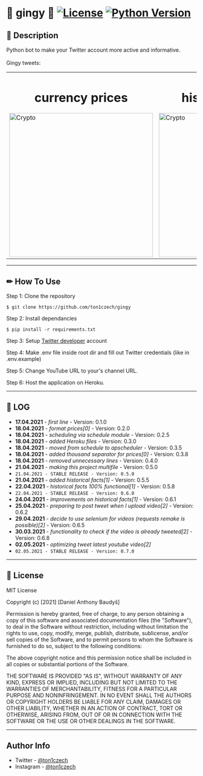 # 🎂 gingy 🎂 [<img alt="License" src="https://img.shields.io/badge/license-MIT-blue.svg">](https://mit-license.org/) [<img alt="Python Version" src="https://img.shields.io/pypi/pyversions/pytube">](https://www.python.org/)

## 💭 **Description**

Python bot to make your Twitter account more active and informative. <br />
<br />
Gingy tweets:

<table><tr>
    <td><h1 style="text-align: center;">currency prices</h1><img alt="Crypto" src="https://i.imgur.com/9Sto0z6.png" width="380px"></td>
    <td><h1 style="text-align: center;">historical events</h1><img alt="Crypto" src="https://i.imgur.com/u5vkDE2.png" width="380px"></td>
    <td><h1 style="text-align: center;">new youtube video</h1><img alt="Crypto" src="https://i.imgur.com/u5vkDE2.png" width="380px"></td>
</tr></table>

---

## ✏ **How To Use**

Step 1: Clone the repository

```
$ git clone https://github.com/ton1czech/gingy
```

Step 2: Install dependancies

```
$ pip install -r requirements.txt
```

Step 3: Setup [Twitter developer](https://developer.twitter.com/en) account

Step 4: Make .env file inside root dir and fill out Twitter credentials (like in .env.example)

Step 5: Change YouTube URL to your's channel URL.

Step 6: Host the application on Heroku.

---

## 📜 **LOG**

- **17.04.2021** - _first line_ - Version: 0.1.0
- **18.04.2021** - _format prices[0]_ - Version: 0.2.0
- **18.04.2021** - _scheduling via schedule module_ - Version: 0.2.5
- **18.04.2021** - _added Heroku files_ - Version: 0.3.0
- **18.04.2021** - _moved from schedule to apscheduler_ - Version: 0.3.5
- **18.04.2021** - _added thousand separator for prices[0]_ - Version: 0.3.8
- **18.04.2021** - _removed unnecessary lines_ - Version: 0.4.0
- **21.04.2021** - _making this project multifile_ - Version: 0.5.0
- `21.04.2021 - STABLE RELEASE - Version: 0.5.0`
- **21.04.2021** - _added historical facts[1]_ - Version: 0.5.5
- **22.04.2021** - _historical facts 100% functional[1]_ - Version: 0.5.8
- `22.04.2021 - STABLE RELEASE - Version: 0.6.0`
- **24.04.2021** - _improvements on historical facts[1]_ - Version: 0.6.1
- **25.04.2021** - _preparing to post tweet when I upload video[2]_ - Version: 0.6.2
- **29.04.2021** - _decide to use selenium for videos (requests remake is possible)[2]_ - Version: 0.6.5
- **30.03.2021** - _functionality to check if the video is already tweeted[2]_ - Version: 0.6.8
- **02.05.2021** - _optimizing tweet latest youtube video[2]_
- `02.05.2021 - STABLE RELEASE - Version: 0.7.0`

---

## 📎 **License**

MIT License

Copyright (c) [2021] [Daniel Anthony Baudyš]

Permission is hereby granted, free of charge, to any person obtaining a copy
of this software and associated documentation files (the "Software"), to deal
in the Software without restriction, including without limitation the rights
to use, copy, modify, merge, publish, distribute, sublicense, and/or sell
copies of the Software, and to permit persons to whom the Software is
furnished to do so, subject to the following conditions:

The above copyright notice and this permission notice shall be included in all
copies or substantial portions of the Software.

THE SOFTWARE IS PROVIDED "AS IS", WITHOUT WARRANTY OF ANY KIND, EXPRESS OR
IMPLIED, INCLUDING BUT NOT LIMITED TO THE WARRANTIES OF MERCHANTABILITY,
FITNESS FOR A PARTICULAR PURPOSE AND NONINFRINGEMENT. IN NO EVENT SHALL THE
AUTHORS OR COPYRIGHT HOLDERS BE LIABLE FOR ANY CLAIM, DAMAGES OR OTHER
LIABILITY, WHETHER IN AN ACTION OF CONTRACT, TORT OR OTHERWISE, ARISING FROM,
OUT OF OR IN CONNECTION WITH THE SOFTWARE OR THE USE OR OTHER DEALINGS IN THE
SOFTWARE.

---

## **Author Info**

- Twitter - [@ton1czech](https://twitter.com/ton1czech)
- Instagram - [@ton1czech](https://instagram.com/ton1czech)
